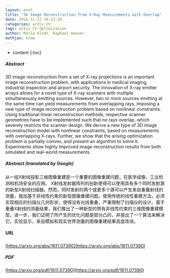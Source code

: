 ```yaml
---
layout: post
title: "3D Image Reconstruction from X-Ray Measurements with Overlap"
date: 2016-11-22 16:22:20
categories: arXiv_CV
tags: arXiv_CV Optimization
author: Maria Klodt, Raphael Hauser
mathjax: true
---
```


* content
{:toc}

##### Abstract
3D image reconstruction from a set of X-ray projections is an important image reconstruction problem, with applications in medical imaging, industrial inspection and airport security. The innovation of X-ray emitter arrays allows for a novel type of X-ray scanners with multiple simultaneously emitting sources. However, two or more sources emitting at the same time can yield measurements from overlapping rays, imposing a new type of image reconstruction problem based on nonlinear constraints. Using traditional linear reconstruction methods, respective scanner geometries have to be implemented such that no rays overlap, which severely restricts the scanner design. We derive a new type of 3D image reconstruction model with nonlinear constraints, based on measurements with overlapping X-rays. Further, we show that the arising optimization problem is partially convex, and present an algorithm to solve it. Experiments show highly improved image reconstruction results from both simulated and real-world measurements.

##### Abstract (translated by Google)
从一组X射线投影三维图像重建是一个重要的图像重建问题，在医学成像，工业检测和机场安全的应用。 X射线发射器阵列的创新使得可以使用具有多个同时发射源的新型X射线扫描器。然而，同时发射的两个或更多个源可以产生来自重叠射线的测量，施加基于非线性约束的新型图像重建问题。使用传统的线性重建方法，必须实现相应的扫描仪几何形状，使得没有光线重叠，严重限制了扫描仪的设计。基于重叠X射线的测量结果，我们推出了一种新型的带有非线性约束的三维图像重建模型。进一步，我们证明了所产生的优化问题是部分凸的，并提出了一个算法来解决它。实验显示，来自模拟和现实世界测量的图像重建结果高度改进。

##### URL
[https://arxiv.org/abs/1611.07390](https://arxiv.org/abs/1611.07390)

##### PDF
[https://arxiv.org/pdf/1611.07390](https://arxiv.org/pdf/1611.07390)

